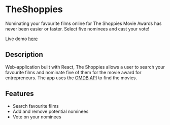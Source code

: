 # TheShoppies

Nominating your favourite films online for The Shoppies Movie Awards has never been easier or faster. Select five nominees and cast your vote!

Live demo [here](https://the-shoppies-movie-awards.netlify.app/)

## Description

Web-application built with React, The Shoppies allows a user to search your favourite films and nominate five of them for the movie award for entrepreneurs. The app uses the [OMDB API](https://www.omdbapi.com/) to find the movies.

## Features

- Search favourite films
- Add and remove potential nominees
- Vote on your nominees
